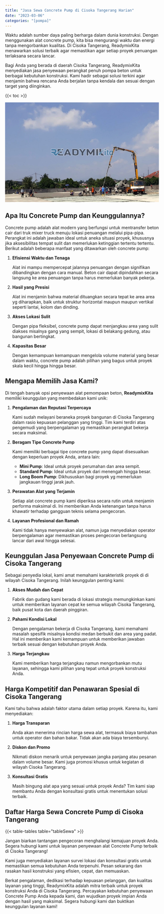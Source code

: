```yaml
---
title: "Jasa Sewa Concrete Pump di Cisoka Tangerang Harian"
date: "2023-03-06"
categories: "[pompa]"
---
```


Waktu adalah sumber daya paling berharga dalam dunia konstruksi. Dengan menggunakan alat concrete pump, kita bisa mengurangi waktu dan energi tanpa mengorbankan kualitas. Di Cisoka Tangerang, ReadymixKita menawarkan solusi terbaik agar memastikan agar setiap proyek penuangan terlaksana secara lancar.

Bagi Anda yang berada di daerah Cisoka Tangerang, ReadymixKita menyediakan jasa penyewaan perangkat penuh pompa beton untuk berbagai kebutuhan konstruksi. Kami hadir sebagai solusi terkini agar menjamin bahwa rencana Anda berjalan tanpa kendala dan sesuai dengan target yang diinginkan.

{{< toc >}}

![Jasa Sewa Concrete Pump di Cisoka Tangerang Harian](/images/pompa/sewa-pompa-08.jpg)

## Apa Itu Concrete Pump dan Keunggulannya?

Concrete pump adalah alat modern yang berfungsi untuk mentransfer beton cair dari truk mixer truck menuju lokasi penuangan melalui pipa-pipa. Perangkat ini adalah jawaban ideal untuk aneka situasi proyek, khususnya jika aksesibilitas tempat sulit dan memerlukan ketinggian tertentu tertentu. Berikut adalah beberapa manfaat yang ditawarkan oleh concrete pump:

1. **Efisiensi Waktu dan Tenaga**

   Alat ini mampu mempercepat jalannya penuangan dengan signifikan dibandingkan dengan cara manual. Beton cair dapat dipindahkan secara langsung ke area penuangan tanpa harus memerlukan banyak pekerja.

2. **Hasil yang Presisi**

   Alat ini menjamin bahwa material dituangkan secara tepat ke area area yg diharapkan, baik untuk struktur horizontal maupun maupun vertikal seperti lantai, kolom dan dinding.

3. **Akses Lokasi Sulit**

   Dengan pipa fleksibel, concrete pump dapat menjangkau area yang sulit diakses misalnya gang yang sempit, lokasi di belakang gedung, atau bangunan bertingkat.

4. **Kapasitas Besar**

   Dengan kemampuan kemampuan mengelola volume material yang besar dalam waktu, concrete pump adalah pilihan yang bagus untuk proyek skala kecil hingga hingga besar.

## Mengapa Memilih Jasa Kami?

Di tengah banyak opsi penyewaan alat pemompaan beton, **ReadymixKita** memiliki keunggulan yang membedakan kami unik:

1. **Pengalaman dan Reputasi Terpercaya**

   Kami sudah melayani beraneka proyek bangunan di Cisoka Tangerang dalam rasio kepuasan pelanggan yang tinggi. Tim kami terdiri atas pengemudi yang berpengalaman yg memastikan perangkat bekerja secara maksimal.

2. **Beragam Tipe Concrete Pump**

   Kami memiliki berbagai tipe concrete pump yang dapat disesuaikan dengan keperluan proyek Anda, antara lain:
   - **Mini Pump**: Ideal untuk proyek perumahan dan area sempit.
   - **Standard Pump**: Ideal untuk proyek dari menengah hingga besar.
   - **Long Boom Pump**: Dikhususkan bagi proyek yg memerlukan jangkauan tinggi jarak jauh.

3. **Perawatan Alat yang Terjamin**

   Setiap alat concrete pump kami diperiksa secara rutin untuk menjamin performa maksimal di. Ini memberikan Anda ketenangan tanpa harus khawatir terhadap gangguan teknis selama pengecoran.

4. **Layanan Profesional dan Ramah**

   Kami tidak hanya menyewakan alat, namun juga menyediakan operator berpengalaman agar memastikan proses pengecoran berlangsung lancar dari awal hingga selesai.

## Keunggulan Jasa Penyewaan Concrete Pump di Cisoka Tangerang

Sebagai penyedia lokal, kami amat memahami karakteristik proyek di di wilayah Cisoka Tangerang. Inilah keunggulan penting kami:

1. **Akses Mudah dan Cepat**

   Fabrik dan gudang kami berada di lokasi strategis memungkinkan kami untuk memberikan layanan cepat ke semua wilayah Cisoka Tangerang, baik pusat kota dan daerah pinggiran.

2. **Pahami Kondisi Lokal**

   Dengan pengalaman bekerja di Cisoka Tangerang, kami memahami masalah spesifik misalnya kondisi medan berbukit dan area yang padat. Hal ini memberikan kami kemampuan untuk memberikan jawaban terbaik sesuai dengan kebutuhan proyek Anda.

3. **Harga Terjangkau**

   Kami memberikan harga terjangkau namun mengorbankan mutu layanan, sehingga kami pilihan yang tepat untuk proyek konstruksi Anda.

## Harga Kompetitif dan Penawaran Spesial di Cisoka Tangerang

Kami tahu bahwa adalah faktor utama dalam setiap proyek. Karena itu, kami menyediakan:

1. **Harga Transparan**

   Anda akan menerima rincian harga sewa alat, termasuk biaya tambahan untuk operator dan bahan bakar. Tidak akan ada biaya tersembunyi.

2. **Diskon dan Promo**

   Nikmati diskon menarik untuk penyewaan jangka panjang atau pesanan dalam volume besar. Kami juga promosi khusus untuk kegiatan di wilayah Cisoka Tangerang.

3. **Konsultasi Gratis**

   Masih bingung alat apa yang sesuai untuk proyek Anda? Tim kami siap membantu Anda dengan konsultasi gratis untuk menentukan solusi terbaik.

## Daftar Harga Sewa Concrete Pump di Cisoka Tangerang

{{< table-tables table="tableSewa" >}}

Jangan biarkan tantangan pengecoran menghalangi kemajuan proyek Anda. Segera hubungi kami untuk layanan penyewaan alat Concrete Pump terbaik di Cisoka Tangerang!

Kami juga menyediakan layanan survei lokasi dan konsultasi gratis untuk memastikan semua kebutuhan Anda terpenuhi. Pesan sekarang dan rasakan hasil konstruksi yang efisien, cepat, dan memuaskan.

Berkat pengalaman, dedikasi terhadap kepuasan pelanggan, dan kualitas layanan yang tinggi, ReadymixKita adalah mitra terbaik untuk proyek konstruksi Anda di Cisoka Tangerang. Percayakan kebutuhan penyewaan Concrete Pump Anda kepada kami, dan wujudkan proyek impian Anda dengan hasil yang maksimal. Segera hubungi kami dan buktikan keunggulan layanan kami!